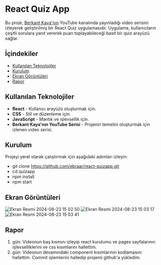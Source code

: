 # React Quiz App

Bu proje, [Berkant Kaya'nın](https://www.youtube.com/@BerkantKaya) YouTube kanalında yayınladığı video serisini izleyerek geliştirilmiş bir React Quiz uygulamasıdır. Uygulama, kullanıcıların çeşitli sorulara yanıt vererek puan toplayabileceği basit bir quiz arayüzü sağlar.

## İçindekiler
- [Kullanılan Teknolojiler](#kullanılan-teknolojiler)
- [Kurulum](#kurulum)
- [Ekran Görüntüleri](#ekran-görüntüleri)
- [Rapor](#rapor)

## Kullanılan Teknolojiler
- **React** - Kullanıcı arayüzü oluşturmak için.
- **CSS** - Stil ve düzenleme için.
- **JavaScript** - Mantık ve işlevsellik için.
- **Berkant Kaya'nın YouTube Serisi** - Projenin temelini oluşturmak için izlenen video serisi.

## Kurulum
Projeyi yerel olarak çalıştırmak için aşağıdaki adımları izleyin:

- git clone https://github.com/ebraar/react-quizapp.git
- cd quizapp
- npm install
- npm start

## Ekran Görüntüleri

![Ekran Resmi 2024-08-23 15 02 50](https://github.com/user-attachments/assets/98332da0-9157-4ad0-ae14-81385963b0c2)
![Ekran Resmi 2024-08-23 15 03 17](https://github.com/user-attachments/assets/564715a6-ea8e-445d-9aff-2927bca7d8aa)
![Ekran Resmi 2024-08-23 15 03 41](https://github.com/user-attachments/assets/1b4409fa-b11d-4489-be2f-bd7c46d21425)

## Rapor
 1. gün: Videonun baş kısmını izleyip react kurulumu ve pages sayfalarının işlevselliklerini ve css kısımlarını hallettim.
 2. gün: Videonun devamındaki component kısımlarının kodlamasını hallettim. Commit işlemlerini halledip projemi github'a yükledim.


